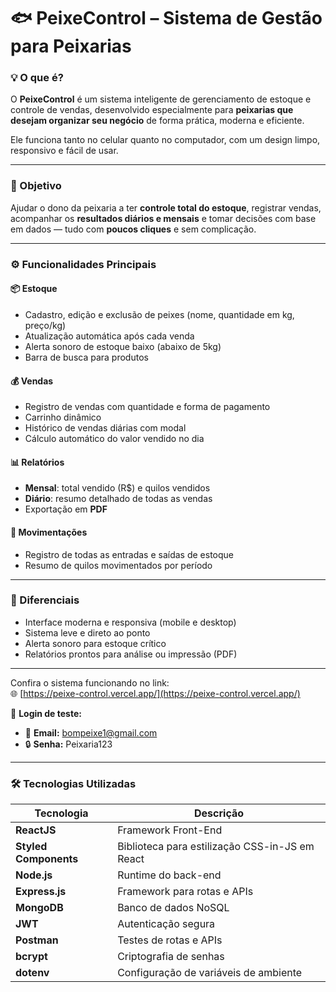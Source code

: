 # 🐟 PeixeControl – Sistema de Gestão para Peixarias

### 💡 O que é?
O **PeixeControl** é um sistema inteligente de gerenciamento de estoque e controle de vendas, desenvolvido especialmente para **peixarias que desejam organizar seu negócio** de forma prática, moderna e eficiente.

Ele funciona tanto no celular quanto no computador, com um design limpo, responsivo e fácil de usar.

---

### 🎯 Objetivo
Ajudar o dono da peixaria a ter **controle total do estoque**, registrar vendas, acompanhar os **resultados diários e mensais** e tomar decisões com base em dados — tudo com **poucos cliques** e sem complicação.

---

### ⚙️ Funcionalidades Principais

#### 📦 Estoque
- Cadastro, edição e exclusão de peixes (nome, quantidade em kg, preço/kg)
- Atualização automática após cada venda
- Alerta sonoro de estoque baixo (abaixo de 5kg)
- Barra de busca para produtos

#### 💰 Vendas
- Registro de vendas com quantidade e forma de pagamento
- Carrinho dinâmico
- Histórico de vendas diárias com modal
- Cálculo automático do valor vendido no dia

#### 📊 Relatórios
- **Mensal**: total vendido (R$) e quilos vendidos
- **Diário**: resumo detalhado de todas as vendas
- Exportação em **PDF**

#### 🔄 Movimentações
- Registro de todas as entradas e saídas de estoque
- Resumo de quilos movimentados por período

---

### 📱 Diferenciais
- Interface moderna e responsiva (mobile e desktop)
- Sistema leve e direto ao ponto
- Alerta sonoro para estoque crítico
- Relatórios prontos para análise ou impressão (PDF)

---
Confira o sistema funcionando no link:  
🌐 [https://peixe-control.vercel.app/](https://peixe-control.vercel.app/)

🔑 **Login de teste:**  
- 📧 **Email:** bompeixe1@gmail.com  
- 🔒 **Senha:** Peixaria123
---

### 🛠️ Tecnologias Utilizadas

| Tecnologia           | Descrição                                     |
|----------------------|----------------------------------------------|
| **ReactJS**          | Framework Front-End                           |
| **Styled Components**| Biblioteca para estilização CSS-in-JS em React |
| **Node.js**          | Runtime do back-end                           |
| **Express.js**       | Framework para rotas e APIs                   |
| **MongoDB**          | Banco de dados NoSQL                          |
| **JWT**              | Autenticação segura                           |
| **Postman**          | Testes de rotas e APIs                        |       
| **bcrypt**           | Criptografia de senhas                        | 
| **dotenv**           | Configuração de variáveis de ambiente         |



